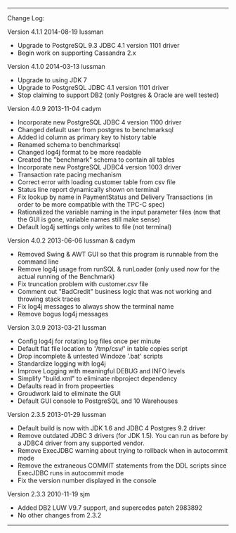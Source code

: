 *********************************************************************
Change Log:

Version 4.1.1 2014-08-19 lussman
   - Upgrade to PostgreSQL 9.3 JDBC 4.1 version 1101 driver
   - Begin work on supporting Cassandra 2.x

Version 4.1.0 2014-03-13 lussman
   - Upgrade to using JDK 7
   - Upgrade to PostgreSQL JDBC 4.1 version 1101 driver
   - Stop claiming to support DB2 (only Postgres & Oracle are well tested)

Version 4.0.9 2013-11-04 cadym
   - Incorporate new PostgreSQL JDBC 4 version 1100 driver
   - Changed default user from postgres to benchmarksql
   - Added id column as primary key to history table
   - Renamed schema to benchmarksql
   - Changed log4j format to be more readable
   - Created the "benchmark" schema to contain all tables 
   - Incorporate new PostgreSQL JDBC4 version 1003 driver
   - Transaction rate pacing mechanism 
   - Correct error with loading customer table from csv file 
   - Status line report dynamically shown on terminal
   - Fix lookup by name in PaymentStatus and Delivery Transactions 
     (in order to be more compatible with the TPC-C spec)
   - Rationalized the variable naming in the input parameter files
     (now that the GUI is gone, variable names still make sense)
   - Default log4j settings only writes to file (not terminal)

Version 4.0.2  2013-06-06   lussman & cadym
   - Removed Swing & AWT GUI so that this program is runnable from
     the command line
   - Remove log4j usage from runSQL & runLoader (only used now for 
     the actual running of the Benchmark)
   - Fix truncation problem with customer.csv file
   - Comment out "BadCredit" business logic that was not working 
     and throwing stack traces
   - Fix log4j messages to always show the terminal name
   - Remove bogus log4j messages

Version 3.0.9 2013-03-21  lussman
   - Config log4j for rotating log files once per minute
   - Default flat file location to '/tmp/csv/' in
     table copies script
   - Drop incomplete & untested Windoze '.bat' scripts
   - Standardize logging with log4j
   - Improve Logging with meaningful DEBUG and INFO levels
   - Simplify "build.xml" to eliminate nbproject dependency
   - Defaults read in from propeerties
   - Groudwork laid to eliminate the GUI
   - Default GUI console to PostgreSQL and 10 Warehouses

Version 2.3.5  2013-01-29  lussman
   - Default build is now with JDK 1.6 and JDBC 4 Postgres 9.2 driver
   - Remove outdated JDBC 3 drivers (for JDK 1.5).  You can run as 
     before by a JDBC4 driver from any supported vendor.
   - Remove ExecJDBC warning about trying to rollback when in 
     autocommit mode
   - Remove the extraneous COMMIT statements from the DDL scripts 
     since ExecJDBC runs in autocommit mode
   - Fix the version number displayed in the console

Version 2.3.3  2010-11-19 sjm  
   - Added DB2 LUW V9.7 support, and supercedes patch 2983892
   - No other changes from 2.3.2

*********************************************************************
